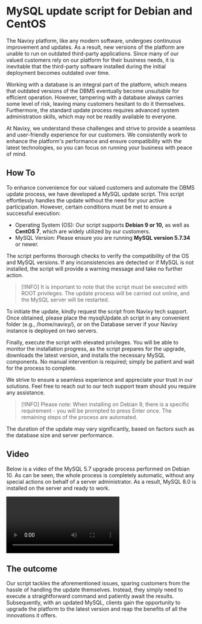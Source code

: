 # MySQL update script for Debian and CentOS

The Navixy platform, like any modern software, undergoes continuous improvement and updates. As a result, new versions of the platform are unable to run on outdated third-party applications. Since many of our valued customers rely on our platform for their business needs, it is inevitable that the third-party software installed during the initial deployment becomes outdated over time.

Working with a database is an integral part of the platform, which means that outdated versions of the DBMS eventually become unsuitable for efficient operation. However, tampering with a database always carries some level of risk, leaving many customers hesitant to do it themselves. Furthermore, the standard update process requires advanced system administration skills, which may not be readily available to everyone.

At Navixy, we understand these challenges and strive to provide a seamless and user-friendly experience for our customers. We consistently work to enhance the platform's performance and ensure compatibility with the latest technologies, so you can focus on running your business with peace of mind.

## How To

To enhance convenience for our valued customers and automate the DBMS update process, we have developed a MySQL update script. This script effortlessly handles the update without the need for your active participation. However, certain conditions must be met to ensure a successful execution:

* Operating System (OS): Our script supports **Debian 9 or 10,** as well as **CentOS 7**, which are widely utilized by our customers.
* MySQL Version: Please ensure you are running **MySQL version 5.7.34** or newer.

The script performs thorough checks to verify the compatibility of the OS and MySQL versions. If any inconsistencies are detected or if MySQL is not installed, the script will provide a warning message and take no further action.

> \[!INFO] It is important to note that the script must be executed with ROOT privileges. The update process will be carried out online, and the MySQL server will be restarted.

To initiate the update, kindly request the script from Navixy tech support. Once obtained, please place the mysqlUpdate.sh script in any convenient folder (e.g., /home/navixy/), or on the Database server if your Navixy instance is deployed on two servers.

Finally, execute the script with elevated privileges. You will be able to monitor the installation progress, as the script prepares for the upgrade, downloads the latest version, and installs the necessary MySQL components. No manual intervention is required; simply be patient and wait for the process to complete.

We strive to ensure a seamless experience and appreciate your trust in our solutions. Feel free to reach out to our tech support team should you require any assistance.

> \[!INFO] Please note: When installing on Debian 9, there is a specific requirement - you will be prompted to press Enter once. The remaining steps of the process are automated.

The duration of the update may vary significantly, based on factors such as the database size and server performance.

## Video

Below is a video of the MySQL 5.7 upgrade process performed on Debian 10. As can be seen, the whole process is completely automatic, without any special actions on behalf of a server administrator. As a result, MySQL 8.0 is installed on the server and ready to work.

![On-Premise - MySQL update script for Debian and CentOS](../../on-premise/on-premise/maintenance/attachments/mysql-deb.mp4)

## The outcome

Our script tackles the aforementioned issues, sparing customers from the hassle of handling the update themselves. Instead, they simply need to execute a straightforward command and patiently await the results. Subsequently, with an updated MySQL, clients gain the opportunity to upgrade the platform to the latest version and reap the benefits of all the innovations it offers.
